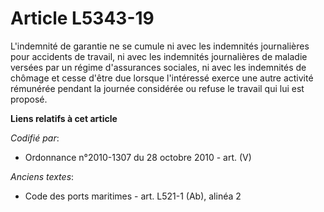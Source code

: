 # Article L5343-19

L'indemnité de garantie ne se cumule ni avec les indemnités journalières pour accidents de travail, ni avec les indemnités
journalières de maladie versées par un régime d'assurances sociales, ni avec les indemnités de chômage et cesse d'être due
lorsque l'intéressé exerce une autre activité rémunérée pendant la journée considérée ou refuse le travail qui lui est
proposé.

**Liens relatifs à cet article**

_Codifié par_:

  - Ordonnance n°2010-1307 du 28 octobre 2010 - art. (V)

_Anciens textes_:

  - Code des ports maritimes - art. L521-1 (Ab), alinéa 2
